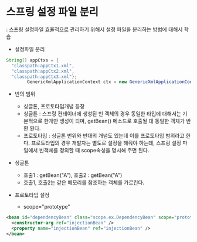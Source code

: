 # 스프링 설정 파일 분리
: 스프링 설정파일 효율적으로 관리하기 위해서 설정 파일을 분리하는 방법에 대해서 학습

* 설정파일 분리 
```java
String[] appCtxs = {
  "classpath:appCtx1.xml", 
  "classpath:appCtx2.xml", 
  "classpath:appCtx3.xml"};
		GenericXmlApplicationContext ctx = new GenericXmlApplicationContext(appCtxs);
```

* 빈의 범위
  - 싱글톤, 프로토타입개념 등장
  - 싱글톤 : 스프링 컨테이너에 생성된 빈 객체의 경우 동일한 타입에 대해서는 기본적으로 한개만 생성이 되며, getBean() 메소드로 호출될 대 동일한 객체가 반환 된다.
  - 프로토타입 : 싱글톤 번위와 반대의 개념도 있는데 이를 프로토타입 범위라고 한다.
  프로토타입의 경우 개발자는 별도로 설정을 해줘야 하는데, 스프링 설정 파일에서 빈객체를 정의할 때 scope속성을 명시해 주면 된다.


* 싱글톤
  - 호출1 : getBean("A"), 호출2 : getBean("A")
  - 호출1, 호출2는 같은 메모리를 참조하는 객체를 가르킨다.

* 프로토타입 설정
  - scope="prototype"
```xml
<bean id="dependencyBean" class="scope.ex.DependencyBean" scope="prototype">
  <constructor-arg ref="injectionBean" />
  <property name="injectionBean" ref="injectionBean" /> 
</bean>
```